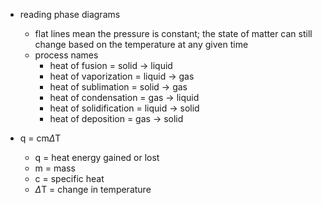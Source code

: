 - reading phase diagrams
	- flat lines mean the pressure is constant; the state of matter can still change based on the temperature at any given time
	- process names
		- heat of fusion = solid -> liquid
		- heat of vaporization = liquid -> gas
		- heat of sublimation = solid -> gas
		- heat of condensation = gas -> liquid
		- heat of solidification = liquid -> solid
		- heat of deposition  = gas -> solid

- q = cm$\Delta$T
	- q = heat energy gained or lost
	- m = mass
	- c = specific heat
	- $\Delta$T = change in temperature